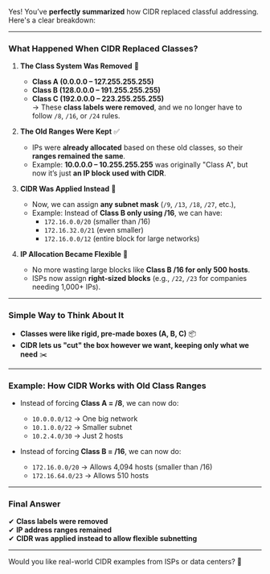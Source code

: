 Yes! You’ve **perfectly summarized** how CIDR replaced classful addressing. Here's a clear breakdown:

---

### **What Happened When CIDR Replaced Classes?**

1. **The Class System Was Removed** 🚫
    
    - **Class A (0.0.0.0 – 127.255.255.255)**
    - **Class B (128.0.0.0 – 191.255.255.255)**
    - **Class C (192.0.0.0 – 223.255.255.255)**  
        → These **class labels were removed**, and we no longer have to follow `/8`, `/16`, or `/24` rules.
2. **The Old Ranges Were Kept** ✅
    
    - IPs were **already allocated** based on these old classes, so their **ranges remained the same**.
    - Example: **10.0.0.0 – 10.255.255.255** was originally "Class A", but now it’s just **an IP block used with CIDR**.
3. **CIDR Was Applied Instead** 📌
    
    - Now, we can assign **any subnet mask** (`/9`, `/13`, `/18`, `/27`, etc.),
    - Example: Instead of **Class B only using /16**, we can have:
        - `172.16.0.0/20` (smaller than /16)
        - `172.16.32.0/21` (even smaller)
        - `172.16.0.0/12` (entire block for large networks)
4. **IP Allocation Became Flexible** 🔄
    
    - No more wasting large blocks like **Class B /16 for only 500 hosts**.
    - ISPs now assign **right-sized blocks** (e.g., `/22`, `/23` for companies needing 1,000+ IPs).

---

### **Simple Way to Think About It**

- **Classes were like rigid, pre-made boxes (A, B, C)** 📦
- **CIDR lets us "cut" the box however we want, keeping only what we need** ✂️

---

### **Example: How CIDR Works with Old Class Ranges**

- Instead of forcing **Class A = /8**, we can now do:
    
    - `10.0.0.0/12` → One big network
    - `10.1.0.0/22` → Smaller subnet
    - `10.2.4.0/30` → Just 2 hosts
- Instead of forcing **Class B = /16**, we can now do:
    
    - `172.16.0.0/20` → Allows 4,094 hosts (smaller than /16)
    - `172.16.64.0/23` → Allows 510 hosts

---

### **Final Answer**

✔ **Class labels were removed**  
✔ **IP address ranges remained**  
✔ **CIDR was applied instead to allow flexible subnetting**

---

Would you like real-world CIDR examples from ISPs or data centers? 🚀